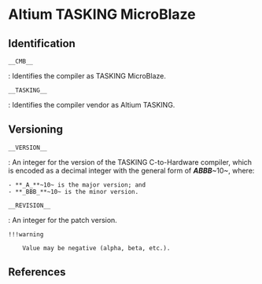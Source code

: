 # Altium TASKING MicroBlaze

## Identification

`__CMB__`

:   Identifies the compiler as TASKING MicroBlaze.

`__TASKING__`

:   Identifies the compiler vendor as Altium TASKING.

## Versioning

`__VERSION__`

:   An integer for the version of the TASKING C-to-Hardware compiler, which is encoded as a decimal integer with the general form of **_ABBB_**~10~, where:

    - **_A_**~10~ is the major version; and
    - **_BBB_**~10~ is the minor version.

`__REVISION__`

:   An integer for the patch version.

    !!!warning

        Value may be negative (alpha, beta, etc.).

## References
